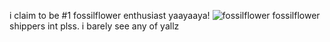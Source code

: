 i claim to be #1 fossilflower enthusiast yaayaaya!
![fossilflower](https://github.com/user-attachments/assets/a6ddb9a4-9a45-4da6-900b-3f42351ddcb9)
fossilflower shippers int plss. i barely see any of yallz
